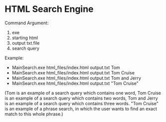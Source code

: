 # HTML Search Engine

Command Argument:
1. exe
2. starting html
3. output txt.file
4. search query

Example:
* MainSearch.exe html_files/index.html output.txt Tom
* MainSearch.exe html_files/index.html output.txt Tom Cruise
* MainSearch.exe html_files/index.html output.txt Tom and Jerry
* MainSearch.exe html_files/index.html output.txt "Tom Cruise"

(Tom is an example of a search query which contains one word, Tom Cruise is an example of a search query which contains two words, Tom and Jerry is an example of a search query which contains three words. "Tom Cruise" is an example of a phrase search, in which the user wants to find an exact match to this whole phrase.)
